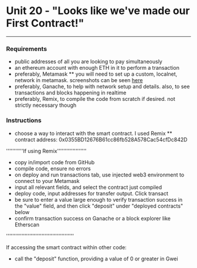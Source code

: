 # Unit 20 - "Looks like we've made our First Contract!"

---
### Requirements

* public addresses of all you are looking to pay simultaneously
* an ethereum account with enough ETH in it to perform a transaction
* preferably, Metamask
        ** you will need to set up a custom, localnet, network in metamask. screenshots can be seen [here](www.github.com)
* preferably, Ganache, to help with network setup and details. also, to see transactions and blocks happening in realtime
* preferably, Remix, to compile the code from scratch if desired. not strictly necessary though

### Instructions

* choose a way to interact with the smart contract. I used Remix
	** contract address: 0x0355BD12676B61cc86fb528A578Cac54cfDc842D

'''''''''''If using Remix'''''''''''''''''''
* copy in/import code from GitHub
* compile code, ensure no errors
* on deploy and run transactions tab, use injected web3 environment to connect to your Metamask
* input all relevant fields, and select the contract just compiled
* deploy code, input addresses for transfer output. Click transact
* be sure to enter a value large enough to verify transaction success in the "value" field, and then click "deposit" under "deployed contracts" below
* confirm transaction success on Ganache or a block explorer like Etherscan

''''''''''''''''''''''''''''''''''''''''''''

If accessing the smart contract within other code:
* call the "deposit" function, providing a value of 0 or greater in Gwei
